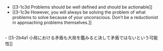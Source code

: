 - [[3-1c3d Problems should be well defined and should be actionable]]
- [[3-1c3e However, you will always be solving the problem of what problems to solve because of your unconscious. Don’t be a reductionist in approaching problems themselves.]]
<br>
- [[5-2b4a1 小局における矛盾も大局を鑑みると決して矛盾ではないという可能性]]
<br>
